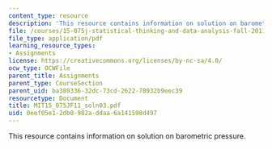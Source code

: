 ```yaml
---
content_type: resource
description: 'This resource contains information on solution on barometric pressure. '
file: /courses/15-075j-statistical-thinking-and-data-analysis-fall-2011/0eef05e12db0982addaa6a141598d497_MIT15_075JF11_soln03.pdf
file_type: application/pdf
learning_resource_types:
- Assignments
license: https://creativecommons.org/licenses/by-nc-sa/4.0/
ocw_type: OCWFile
parent_title: Assignments
parent_type: CourseSection
parent_uid: ba389336-32dc-73cd-2622-78932b9eec39
resourcetype: Document
title: MIT15_075JF11_soln03.pdf
uid: 0eef05e1-2db0-982a-ddaa-6a141598d497
---
```

This resource contains information on solution on barometric pressure. 